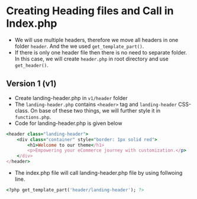 # Creating Heading files and Call in Index.php

- We will use multiple headers, therefore we move all headers in one folder `header`. And the we used `get_template_part()`.
- If there is only one header file then there is no need to separate folder. In this case, we will create `header.php` in root directory and use `get_header()`.

## Version 1 (v1)

- Create landing-header.php in `v1/header` folder
- The `landing-header.php` contains `<header>` tag and `landing-header` CSS-class. On base of these two things, we will further style it in `functions.php`.
- Code for landing-header.php is given below

```ruby
<header class="landing-header">
    <div class="container" style="border: 1px solid red">
        <h1>Welcome to our theme</h1>
        <p>Empowering your eCommerce journey with customization.</p>
    </div>
</header>
```

- The index.php file will call landing-header.php file by using follwoing line.

```ruby
<?php get_template_part('header/landing-header'); ?>
```
